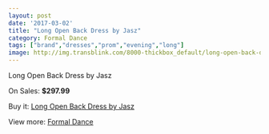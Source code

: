 ```yaml
---
layout: post
date: '2017-03-02'
title: "Long Open Back Dress by Jasz"
category: Formal Dance
tags: ["brand","dresses","prom","evening","long"]
image: http://img.transblink.com/8000-thickbox_default/long-open-back-dress-by-jasz.jpg
---
```

Long Open Back Dress by Jasz

On Sales: **$297.99**
<a href="https://www.transblink.com/en/formal-dance/2601-long-open-back-dress-by-jasz.html"><amp-img layout="responsive" width="600" height="600" src="//img.transblink.com/8000-thickbox_default/long-open-back-dress-by-jasz.jpg" alt="Long Open Back Dress by Jasz 0" /></a>
<a href="https://www.transblink.com/en/formal-dance/2601-long-open-back-dress-by-jasz.html"><amp-img layout="responsive" width="600" height="600" src="//img.transblink.com/8001-thickbox_default/long-open-back-dress-by-jasz.jpg" alt="Long Open Back Dress by Jasz 1" /></a>

Buy it: [Long Open Back Dress by Jasz](https://www.transblink.com/en/formal-dance/2601-long-open-back-dress-by-jasz.html "Long Open Back Dress by Jasz")

View more: [Formal Dance](https://www.transblink.com/en/6-formal-dance "Formal Dance")